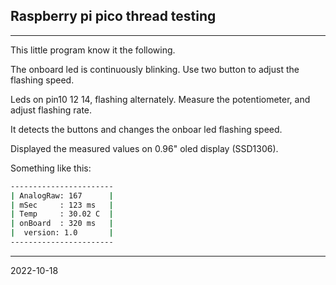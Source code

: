 ## Raspberry pi pico thread testing

---

<p>
This little program know it the following.

The onboard led is continuously blinking.
Use two button to adjust the flashing speed.

Leds on pin10 12 14, flashing alternately.
Measure the potentiometer, and adjust flashing rate.

It detects the buttons and changes the onboar led flashing speed.

Displayed the measured values on 0.96" oled display (SSD1306).
</p>


Something like this:
```sh
-----------------------
| AnalogRaw: 167      |
| mSec     : 123 ms   |
| Temp     : 30.02 C  |
| onBoard  : 320 ms   |
|  version: 1.0       |
-----------------------
```

---

2022-10-18
